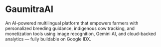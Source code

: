 # GaumitraAI
An AI-powered multilingual platform that empowers farmers with personalized breeding guidance, indigenous cow tracking, and monetization tools using image recognition, Gemini AI, and cloud-backed analytics — fully buildable on Google IDX.
